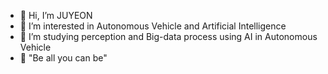 - 👋 Hi, I’m JUYEON
- 👀 I’m interested in Autonomous Vehicle and Artificial Intelligence
- 🌱 I’m studying perception and Big-data process using AI in Autonomous Vehicle 
- 💞️ "Be all you can be"

<!---
JUYEON048/JUYEON048 is a ✨ special ✨ repository because its `README.md` (this file) appears on your GitHub profile.
You can click the Preview link to take a look at your changes.
--->
